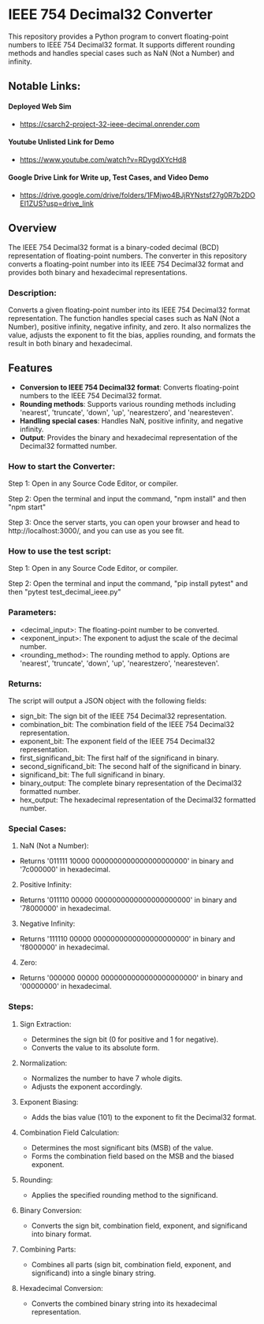 
# IEEE 754 Decimal32 Converter
This repository provides a Python program to convert floating-point numbers to IEEE 754 Decimal32 format. It supports different rounding methods and handles special cases such as NaN (Not a Number) and infinity.

## Notable Links:
#### Deployed Web Sim
- https://csarch2-project-32-ieee-decimal.onrender.com
#### Youtube Unlisted Link for Demo
- https://www.youtube.com/watch?v=RDygdXYcHd8
#### Google Drive Link for Write up, Test Cases, and Video Demo
- https://drive.google.com/drive/folders/1FMjwo4BJjRYNstsf27g0R7b2DOEI1ZUS?usp=drive_link

## Overview
The IEEE 754 Decimal32 format is a binary-coded decimal (BCD) representation of floating-point numbers. The converter in this repository converts a floating-point number into its IEEE 754 Decimal32 format and provides both binary and hexadecimal representations.

### Description:
  Converts a given floating-point number into its IEEE 754 Decimal32 format representation. 
  The function handles special cases such as NaN (Not a Number), positive infinity, negative infinity, and zero. 
  It also normalizes the value, adjusts the exponent to fit the bias, applies rounding, and formats the result in both binary and hexadecimal.
  
## Features

- **Conversion to IEEE 754 Decimal32 format**: Converts floating-point numbers to the IEEE 754 Decimal32 format.
- **Rounding methods**: Supports various rounding methods including 'nearest', 'truncate', 'down', 'up', 'nearestzero', and 'nearesteven'.
- **Handling special cases**: Handles NaN, positive infinity, and negative infinity.
- **Output**: Provides the binary and hexadecimal representation of the Decimal32 formatted number.

### How to start the Converter:
  Step 1: 
  Open in any Source Code Editor, or compiler.

  Step 2: 
  Open the terminal and input the command, "npm install" and then "npm start"

  Step 3:
  Once the server starts, you can open your browser and head to http://localhost:3000/, and you can use as you see fit.

### How to use the test script:
  Step 1: 
  Open in any Source Code Editor, or compiler.

  Step 2: 
  Open the terminal and input the command, "pip install pytest" and then "pytest test_decimal_ieee.py"

### Parameters:
- <decimal_input>: The floating-point number to be converted.
- <exponent_input>: The exponent to adjust the scale of the decimal number.
- <rounding_method>: The rounding method to apply. Options are 'nearest', 'truncate', 'down', 'up', 'nearestzero', 'nearesteven'.
    
### Returns:
The script will output a JSON object with the following fields:
- sign_bit: The sign bit of the IEEE 754 Decimal32 representation.
- combination_bit: The combination field of the IEEE 754 Decimal32 representation.
- exponent_bit: The exponent field of the IEEE 754 Decimal32 representation.
- first_significand_bit: The first half of the significand in binary.
- second_significand_bit: The second half of the significand in binary.
- significand_bit: The full significand in binary.
- binary_output: The complete binary representation of the Decimal32 formatted number.
- hex_output: The hexadecimal representation of the Decimal32 formatted number.
  
### Special Cases:
1. NaN (Not a Number):
  - Returns '011111 10000 0000000000000000000000' in binary and '7c000000' in hexadecimal.
2. Positive Infinity:
  - Returns '011110 00000 0000000000000000000000' in binary and '78000000' in hexadecimal.
3. Negative Infinity:
  - Returns '111110 00000 0000000000000000000000' in binary and 'f8000000' in hexadecimal.
4. Zero:
  - Returns '000000 00000 0000000000000000000000' in binary and '00000000' in hexadecimal.
    
### Steps:
1. Sign Extraction:
    - Determines the sign bit (0 for positive and 1 for negative).
    - Converts the value to its absolute form.

2. Normalization:
    - Normalizes the number to have 7 whole digits.
    - Adjusts the exponent accordingly.
    
3. Exponent Biasing:
     - Adds the bias value (101) to the exponent to fit the Decimal32 format.
    
4. Combination Field Calculation:
    - Determines the most significant bits (MSB) of the value.
     - Forms the combination field based on the MSB and the biased exponent.
    
5. Rounding:
    - Applies the specified rounding method to the significand.
    
6. Binary Conversion:
    - Converts the sign bit, combination field, exponent, and significand into binary format.

7. Combining Parts:
    - Combines all parts (sign bit, combination field, exponent, and significand) into a single binary string.

8. Hexadecimal Conversion:
    - Converts the combined binary string into its hexadecimal representation.
